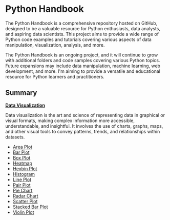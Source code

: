 # Python Handbook

The Python Handbook is a comprehensive repository hosted on GitHub, designed to be a valuable resource for Python enthusiasts, data analysts, and aspiring data scientists. This project aims to provide a wide range of Python code examples and tutorials covering various aspects of data manipulation, visualization, analysis, and more.

The Python Handbook is an ongoing project, and it will continue to grow with additional folders and code samples covering various Python topics. Future expansions may include data manipulation, machine learning, web development, and more. I'm aiming to provide a versatile and educational resource for Python learners and practitioners.

## Summary

[**Data Visualization**](https://github.com/hmantovani/py-handbook/tree/main/data-viz)

Data visualization is the art and science of representing data in graphical or visual formats, making complex information more accessible, understandable, and insightful. It involves the use of charts, graphs, maps, and other visual tools to convey patterns, trends, and relationships within datasets.

-  [Area Plot](https://github.com/hmantovani/py-handbook/blob/main/data-viz/area-plot.ipynb)
-  [Bar Plot](https://github.com/hmantovani/py-handbook/blob/main/data-viz/bar-plot.ipynb)
-  [Box Plot](https://github.com/hmantovani/py-handbook/blob/main/data-viz/box-plot.ipynb)
-  [Heatmap](https://github.com/hmantovani/py-handbook/blob/main/data-viz/heatmap.ipynb)
-  [Hexbin Plot](https://github.com/hmantovani/py-handbook/blob/main/data-viz/hexbin-plot.ipynb)
-  [Histogram](https://github.com/hmantovani/py-handbook/blob/main/data-viz/histogram.ipynb)
-  [Line Plot](https://github.com/hmantovani/py-handbook/blob/main/data-viz/line-plot.ipynb)
-  [Pair Plot](https://github.com/hmantovani/py-handbook/blob/main/data-viz/pair-plot.ipynb)
-  [Pie Chart](https://github.com/hmantovani/py-handbook/blob/main/data-viz/pie-chart.ipynb)
-  [Radar Chart](https://github.com/hmantovani/py-handbook/blob/main/data-viz/radar-chart.ipynb)
-  [Scatter Plot](https://github.com/hmantovani/py-handbook/blob/main/data-viz/scatter-plot.ipynb)
-  [Stacked Bar Plot](https://github.com/hmantovani/py-handbook/blob/main/data-viz/stacked-bar-plot.ipynb)
-  [Violin Plot](https://github.com/hmantovani/py-handbook/blob/main/data-viz/violin-plot.ipynb)

